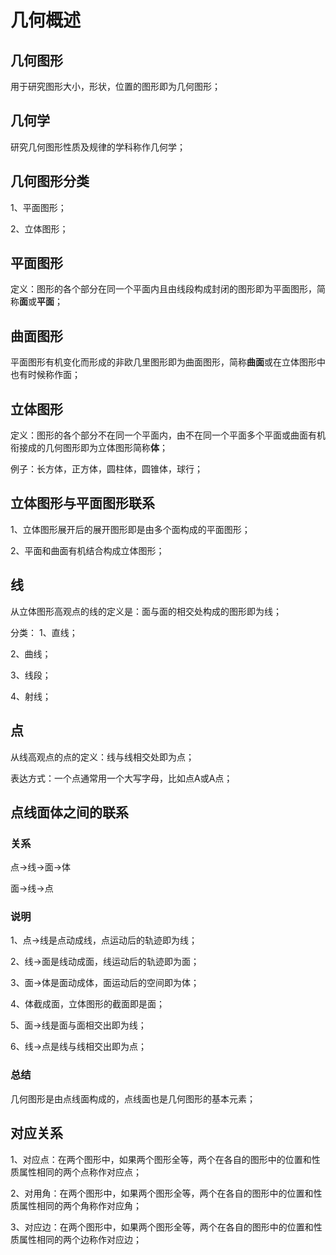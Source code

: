 # 几何概述

## 几何图形
用于研究图形大小，形状，位置的图形即为几何图形；

## 几何学
研究几何图形性质及规律的学科称作几何学；

## 几何图形分类
1、平面图形；

2、立体图形；

## 平面图形
定义：图形的各个部分在同一个平面内且由线段构成封闭的图形即为平面图形，简称**面**或**平面**；

## 曲面图形
平面图形有机变化而形成的非欧几里图形即为曲面图形，简称**曲面**或在立体图形中也有时候称作面；

## 立体图形
定义：图形的各个部分不在同一个平面内，由不在同一个平面多个平面或曲面有机衔接成的几何图形即为立体图形简称**体**；

例子：长方体，正方体，圆柱体，圆锥体，球行；

## 立体图形与平面图形联系
1、立体图形展开后的展开图形即是由多个面构成的平面图形；

2、平面和曲面有机结合构成立体图形；

## 线
从立体图形高观点的线的定义是：面与面的相交处构成的图形即为线；

分类：
1、直线；

2、曲线；

3、线段；

4、射线；

## 点
从线高观点的点的定义：线与线相交处即为点；

表达方式：一个点通常用一个大写字母，比如点A或A点；

## 点线面体之间的联系
### 关系
点->线->面->体

面->线->点

### 说明

1、点->线是点动成线，点运动后的轨迹即为线；

2、线->面是线动成面，线运动后的轨迹即为面；

3、面->体是面动成体，面运动后的空间即为体；

4、体截成面，立体图形的截面即是面；

5、面->线是面与面相交出即为线；

6、线->点是线与线相交出即为点；

### 总结
几何图形是由点线面构成的，点线面也是几何图形的基本元素；

## 对应关系
1、对应点：在两个图形中，如果两个图形全等，两个在各自的图形中的位置和性质属性相同的两个点称作对应点；

2、对用角：在两个图形中，如果两个图形全等，两个在各自的图形中的位置和性质属性相同的两个角称作对应角；

3、对应边：在两个图形中，如果两个图形全等，两个在各自的图形中的位置和性质属性相同的两个边称作对应边；
